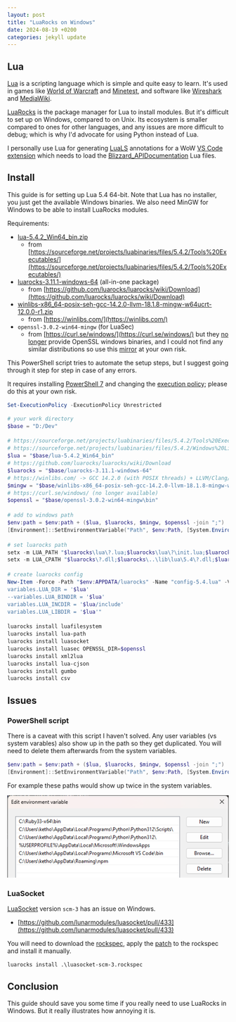 ```yaml
---
layout: post
title: "LuaRocks on Windows"
date: 2024-08-19 +0200
categories: jekyll update
---
```

## Lua
[Lua](https://www.lua.org/) is a scripting language which is simple and quite easy to learn. It's used in games like [World of Warcraft](https://warcraft.wiki.gg/wiki/World_of_Warcraft_API) and [Minetest](https://www.minetest.net/), and software like [Wireshark](https://www.wireshark.org/) and [MediaWiki](https://www.mediawiki.org/wiki/Extension:Scribunto).

[LuaRocks](https://luarocks.org/) is the package manager for Lua to install modules. But it's difficult to set up on Windows, compared to on Unix. Its ecosystem is smaller compared to ones for other languages, and any issues are more difficult to debug; which is why I'd advocate for using Python instead of Lua.

I personally use Lua for generating [LuaLS](https://github.com/LuaLS/lua-language-server) annotations for a WoW [VS Code extension](https://github.com/Ketho/vscode-wow-api) which needs to load the [Blizzard_APIDocumentation](https://github.com/Gethe/wow-ui-source/tree/live/Interface/AddOns/Blizzard_APIDocumentationGenerated) Lua files.

## Install
This guide is for setting up Lua 5.4 64-bit. Note that Lua has no installer, you just get the available Windows binaries. We also need MinGW for Windows to be able to install LuaRocks modules.

Requirements:
- [lua-5.4.2_Win64_bin.zip](https://sourceforge.net/projects/luabinaries/files/5.4.2/Tools%20Executables/lua-5.4.2_Win64_bin.zip/download)
  - from [https://sourceforge.net/projects/luabinaries/files/5.4.2/Tools%20Executables/](https://sourceforge.net/projects/luabinaries/files/5.4.2/Tools%20Executables/)
- [luarocks-3.11.1-windows-64](https://luarocks.org/releases/luarocks-3.11.1-windows-64.zip) (all-in-one package)
  - from [https://github.com/luarocks/luarocks/wiki/Download](https://github.com/luarocks/luarocks/wiki/Download)
- [winlibs-x86_64-posix-seh-gcc-14.2.0-llvm-18.1.8-mingw-w64ucrt-12.0.0-r1.zip](https://github.com/brechtsanders/winlibs_mingw/releases/download/14.2.0posix-18.1.8-12.0.0-ucrt-r1/winlibs-x86_64-posix-seh-gcc-14.2.0-llvm-18.1.8-mingw-w64ucrt-12.0.0-r1.zip)
  - from [https://winlibs.com/](https://winlibs.com/)
- `openssl-3.0.2-win64-mingw` (for LuaSec)
  - from [https://curl.se/windows/](https://curl.se/windows/) but they [no longer](https://archive.is/Ogwbv) provide OpenSSL windows binaries, and I could not find any similar distributions so use this [mirror](https://github.com/Ketho/ketho.github.io/raw/main/data/software/openssl-3.0.2-win64-mingw.zip) at your own risk.

This PowerShell script tries to automate the setup steps, but I suggest going through it step for step in case of any errors.

It requires installing [PowerShell 7](https://learn.microsoft.com/en-us/powershell/scripting/install/installing-powershell-on-windows?view=powershell-7.4) and changing the [execution policy](https://learn.microsoft.com/en-us/powershell/module/microsoft.powershell.core/about/about_execution_policies?view=powershell-7.4); please do this at your own risk.
```ps1
Set-ExecutionPolicy -ExecutionPolicy Unrestricted
```
```powershell
# your work directory
$base = "D:/Dev"

# https://sourceforge.net/projects/luabinaries/files/5.4.2/Tools%20Executables/ -> lua-5.4.2_Win64_bin.zip
# https://sourceforge.net/projects/luabinaries/files/5.4.2/Windows%20Libraries/Static/ -> lua-5.4.2_Win64_vc17_lib.zip
$lua = "$base/lua-5.4.2_Win64_bin"
# https://github.com/luarocks/luarocks/wiki/Download
$luarocks = "$base/luarocks-3.11.1-windows-64"
# https://winlibs.com/ -> GCC 14.2.0 (with POSIX threads) + LLVM/Clang/LLD/LLDB 18.1.8 + MinGW-w64 12.0.0 UCRT - release 1
$mingw = "$base/winlibs-x86_64-posix-seh-gcc-14.2.0-llvm-18.1.8-mingw-w64ucrt-12.0.0-r1\mingw64\bin"
# https://curl.se/windows/ (no longer available)
$openssl = "$base/openssl-3.0.2-win64-mingw\bin"

# add to windows path
$env:path = $env:path + ($lua, $luarocks, $mingw, $openssl -join ";")
[Environment]::SetEnvironmentVariable("Path", $env:Path, [System.EnvironmentVariableTarget]::Machine)

# set luarocks path
setx -m LUA_PATH "$luarocks\lua\?.lua;$luarocks\lua\?\init.lua;$luarocks\?.lua;$luarocks\?\init.lua;$luarocks\..\share\lua\5.4\?.lua;$luarocks\..\share\lua\5.4\?\init.lua;.\?.lua;.\?\init.lua;$env:APPDATA/luarocks/share/lua/5.4/?.lua;$env:APPDATA/luarocks/share/lua/5.4/?/init.lua"
setx -m LUA_CPATH "$luarocks\?.dll;$luarocks\..\lib\lua\5.4\?.dll;$luarocks\loadall.dll;.\?.dll;$env:APPDATA/luarocks/lib/lua/5.4/?.dll"

# create luarocks config
New-Item -Force -Path "$env:APPDATA/luarocks" -Name "config-5.4.lua" -Value "
variables.LUA_DIR = '$lua'
--variables.LUA_BINDIR = '$lua'
variables.LUA_INCDIR = '$lua/include'
variables.LUA_LIBDIR = '$lua'"

luarocks install luafilesystem
luarocks install lua-path
luarocks install luasocket
luarocks install luasec OPENSSL_DIR=$openssl
luarocks install xml2lua
luarocks install lua-cjson
luarocks install gumbo
luarocks install csv
```

## Issues
### PowerShell script
There is a caveat with this script I haven't solved. Any user variables (vs system varables) also show up in the path so they get duplicated. You will need to delete them afterwards from the system variables.
```powershell
$env:path = $env:path + ($lua, $luarocks, $mingw, $openssl -join ";")
[Environment]::SetEnvironmentVariable("Path", $env:Path, [System.EnvironmentVariableTarget]::Machine)
```
For example these paths would show up twice in the system variables.

![](../data/img/20240820_uservars.png)

### LuaSocket
[LuaSocket](https://luarocks.org/modules/lunarmodules/luasocket) version `scm-3` has an issue on Windows.
- [https://github.com/lunarmodules/luasocket/pull/433](https://github.com/lunarmodules/luasocket/pull/433)

You will need to download the [rockspec](https://github.com/lunarmodules/luasocket/blob/master/luasocket-scm-3.rockspec), apply the [patch](https://github.com/lunarmodules/luasocket/pull/433/files) to the rockspec and install it manually.
```
luarocks install .\luasocket-scm-3.rockspec
```

## Conclusion
This guide should save you some time if you really need to use LuaRocks in Windows. But it really illustrates how annoying it is.
